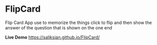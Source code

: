 # FlipCard
Flip Card App use to memorize the things click to flip and then show the answer of the question that is shown on the one end


**Live Demo**
https://saliksian.github.io/FlipCard/
